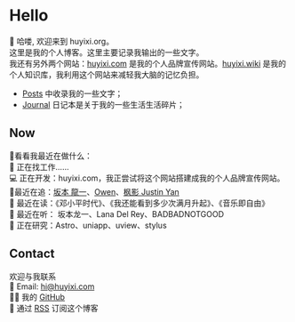 # Hello

👋 哈喽, 欢迎来到 huyixi.org。  
这里是我的个人博客。这里主要记录我输出的一些文字。  
我还有另外两个网站：[huyixi.com](https://huyixi.com) 是我的个人品牌宣传网站。[huyixi.wiki](https://huyixi.wiki) 是我的个人知识库，我利用这个网站来减轻我大脑的记忆负担。  

- [Posts](/posts) 中收录我的一些文字；
- [Journal](/journal) 日记本是关于我的一些生活生活碎片；

## Now

👀看看我最近在做什么：  
💼 正在找工作……    
💻 正在开发：huyixi.com，我正尝试将这个网站搭建成我的个人品牌宣传网站。  
🤩最近在追：[坂本 龍一](https://en.wikipedia.org/wiki/Ryuichi_Sakamoto)、[Owen](https://www.owenyoung.com)、[枫影 Justin Yan](https://justinyan.me)  
📖 最近在读：《邓小平时代》、《我还能看到多少次满月升起》、《音乐即自由》  
🎵 最近在听： 坂本龙一、Lana Del Rey、BADBADNOTGOOD  
🔎 正在研究：Astro、uniapp、uview、stylus    

## Contact

欢迎与我联系  
📮 Email: [hi@huyixi.com](mailto:hi@huyixi.com)  
🧑‍💻 我的 [GitHub](github.com/huyixi)  
📰 通过 [RSS](/index.xml) 订阅这个博客

